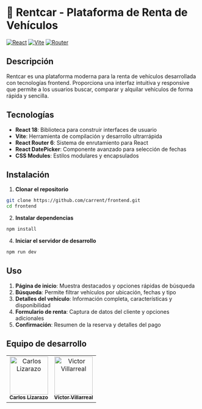 # 🚗 Rentcar - Plataforma de Renta de Vehículos

[![React](https://img.shields.io/badge/React-20232A?style=for-the-badge&logo=react&logoColor=61DAFB)](https://reactjs.org/)
[![Vite](https://img.shields.io/badge/Vite-646CFF?style=for-the-badge&logo=vite&logoColor=white)](https://vitejs.dev/)
[![Router](https://img.shields.io/badge/React_Router-CA4245?style=for-the-badge&logo=react-router&logoColor=white)](https://reactrouter.com/)

## Descripción

Rentcar es una plataforma moderna para la renta de vehículos desarrollada con tecnologías frontend. Proporciona una interfaz intuitiva y responsive que permite a los usuarios buscar, comparar y alquilar vehículos de forma rápida y sencilla.


## Tecnologías

- **React 18**: Biblioteca para construir interfaces de usuario
- **Vite**: Herramienta de compilación y desarrollo ultrarrápida
- **React Router 6**: Sistema de enrutamiento para React
- **React DatePicker**: Componente avanzado para selección de fechas
- **CSS Modules**: Estilos modulares y encapsulados


## Instalación

1. **Clonar el repositorio**

```bash
git clone https://github.com/carrent/frontend.git
cd frontend
```

2. **Instalar dependencias**

```bash
npm install
```

4. **Iniciar el servidor de desarrollo**

```bash
npm run dev
```

## Uso

1. **Página de inicio**: Muestra destacados y opciones rápidas de búsqueda
2. **Búsqueda**: Permite filtrar vehículos por ubicación, fechas y tipo
3. **Detalles del vehículo**: Información completa, características y disponibilidad
4. **Formulario de renta**: Captura de datos del cliente y opciones adicionales
5. **Confirmación**: Resumen de la reserva y detalles del pago

## Equipo de desarrollo

<table>
  <tr>
    <td align="center">
      <a href="https://github.com/CALR0">
        <img src="https://github.com/CALR0.png" width="100px;" alt="Carlos Lizarazo"/>
        <br />
        <sub><b>Carlos Lizarazo</b></sub>
      </a>
    </td>
    <td align="center">
      <a href="https://github.com/Viraviutt">
        <img src="https://github.com/Viraviutt.png" width="100px;" alt="Victor Villarreal"/>
        <br />
        <sub><b>Victor Villarreal</b></sub>
      </a>
    </td>
  </tr>
</table>

